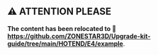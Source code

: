 ## :warning: ATTENTION PLEASE
**The content has been relocated to :link: https://github.com/ZONESTAR3D/Upgrade-kit-guide/tree/main/HOTEND/E4/example**.